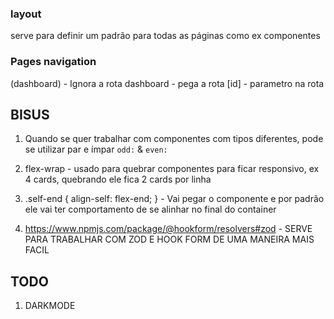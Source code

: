 ### layout

serve para definir um padrão para todas as páginas como ex componentes

### Pages navigation

(dashboard) - Ignora a rota
dashboard - pega a rota
[id] - parametro na rota



## BISUS

1. Quando se quer trabalhar com componentes com tipos diferentes, pode se utilizar par e ímpar ```odd:``` & ```even:```

2. flex-wrap - usado para quebrar componentes para ficar responsivo, ex 4 cards, quebrando ele fica 2 cards por linha

3. .self-end {  align-self: flex-end; } - Vai pegar o componente e por padrão ele vai ter comportamento de se alinhar no final do container

4. https://www.npmjs.com/package/@hookform/resolvers#zod - SERVE PARA TRABALHAR COM ZOD E HOOK FORM DE UMA MANEIRA MAIS FACIL

## TODO

1. DARKMODE